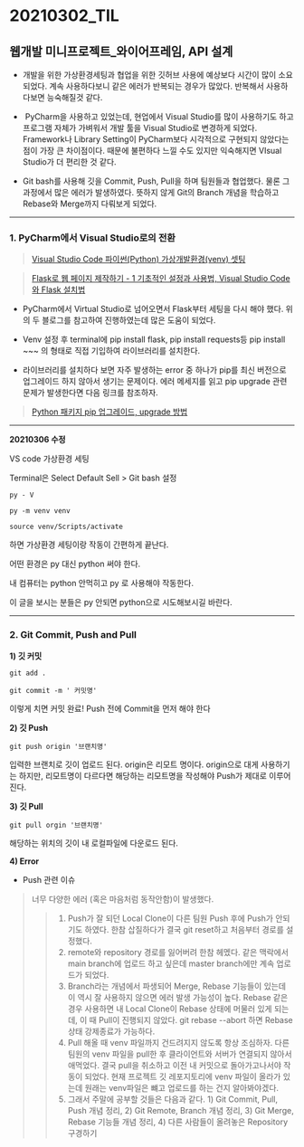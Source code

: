 20210302\_TIL
==============
웹개발 미니프로젝트_와이어프레임, API 설계
----------------------------------------

-   개발을 위한 가상환경세팅과 협업을 위한 깃허브 사용에 예상보다 시간이 많이 소요되었다. 계속 사용하다보니 같은 에러가 반복되는 경우가 많았다. 반복해서 사용하다보면 능숙해질것 같다.

-    PyCharm을 사용하고 있었는데, 현업에서 Visual Studio를 많이 사용하기도 하고 프로그램 자체가 가벼워서 개발 툴을 Visual Studio로 변경하게 되었다. Framework나 Library Setting이 PyCharm보다 시각적으로 구현되지 않았다는 점이 가장 큰 차이점이다. 때문에 불편하다 느낄 수도 있지만 익숙해지면 VIsual Studio가 더 편리한 것 같다.

-   Git bash를 사용해 깃을 Commit, Push, Pull을 하며 팀원들과 협업했다. 물론 그 과정에서 많은 에러가 발생하였다. 뜻하지 않게 Git의 Branch 개념을 학습하고 Rebase와 Merge까지 다뤄보게 되었다.
---


### **1. PyCharm에서 Visual Studio로의 전환**

>[Visual Studio Code 파이썬(Python) 가상개발환경(venv) 셋팅](https://mr-spock.tistory.com/19)

>[Flask로 웹 페이지 제작하기 - 1 기초적인 설정과 사용법, Visual Studio Code와 Flask 설치법](https://hobbylists.tistory.com/entry/Flask-Flask%EB%A1%9C-%EC%9B%B9-%ED%8E%98%EC%9D%B4%EC%A7%80-%EC%A0%9C%EC%9E%91%ED%95%98%EA%B8%B0-1-%EA%B8%B0%EC%B4%88%EC%A0%81%EC%9D%B8-%EC%84%A4%EC%A0%95%EA%B3%BC-%EC%82%AC%EC%9A%A9%EB%B2%95-Visual-Studio-Code%EC%99%80-Flask-%EC%84%A4%EC%B9%98%EB%B2%95-%EA%B0%9C%EC%9D%B8%ED%94%84%EB%A1%9C%EC%A0%9D%ED%8A%B8)

-   PyCharm에서 Virtual Studio로 넘어오면서 Flask부터 세팅을 다시 해야 했다. 위의 두 블로그를 참고하여 진행하였는데 많은 도움이 되었다.  

-   Venv 설정 후 terminal에 pip install flask, pip install requests등 pip install ~~~ 의 형태로 직접 기입하여 라이브러리를 설치한다.  

-   라이브러리를 설치하다 보면 자주 발생하는 error 중 하나가 pip를 최신 버전으로 업그레이드 하지 않아서 생기는 문제이다. 에러 메세지를 읽고 pip upgrade 관련 문제가 발생한다면 다음 링크를 참조하자.    

>[Python 패키지 pip 업그레이드, upgrade 방법](https://webisfree.com/2017-08-10/python-%ED%8C%A8%ED%82%A4%EC%A7%80-pip-%EC%97%85%EA%B7%B8%EB%A0%88%EC%9D%B4%EB%93%9C-upgrade-%EB%B0%A9%EB%B2%95)

---

**20210306 수정**

VS code 가상환경 세팅  

Terminal은 Select Default Sell > Git bash 설정  
```
py - V  

py -m venv venv  

source venv/Scripts/activate  
```
하면 가상환경 세팅이랑 작동이 간편하게 끝난다.  

어떤 환경은 py 대신 python 써야 한다.  

내 컴퓨터는 python 안먹히고 py 로 사용해야 작동한다.  

이 글을 보시는 분들은 py 안되면 python으로 시도해보시길 바란다.

---


### **2. Git Commit, Push and Pull**

**1) 깃 커밋**
```
git add .

git commit -m ' 커밋명'
```
이렇게 치면 커밋 완료! Push 전에 Commit을 먼저 해야 한다

**2) 깃 Push**
```
git push origin '브랜치명'
```
입력한 브랜치로 깃이 업로드 된다. origin은 리모트 명이다. origin으로 대게 사용하기는 하지만, 리모트명이 다르다면 해당하는 리모트명을 작성해야 Push가 제대로 이루어진다.

**3) 깃 Pull**
```
git pull orgin '브랜치명'
```
해당하는 위치의 깃이 내 로컬파일에 다운로드 된다.

**4) Error**

- Push 관련 이슈
 
>   너무 다양한 에러 (혹은 마음처럼 동작안함)이 발생했다.  
>>1.  Push가 잘 되던 Local Clone이 다른 팀원 Push 후에 Push가 안되기도 하였다. 한참 삽질하다가 결국 git reset하고 처음부터 경로를 설정했다.  
>>2.  remote와 repository 경로를 잃어버려 한참 헤멨다. 같은 맥락에서 main branch에 업로드 하고 싶은데 master branch에만 계속 업로드가 되었다.  
>>3.  Branch라는 개념에서 파생되어 Merge, Rebase 기능들이 있는데 이 역시 잘 사용하지 않으면 에러 발생 가능성이 높다. Rebase 같은 경우 사용하면 내 Local Clone이 Rebase 상태에 머물러 있게 되는데, 이 때 Pull이 진행되지 않았다.   git rebase --abort 하면 Rebase 상태 강제종료가 가능하다.  
>>4.  Pull 해올 때 venv 파일까지 건드려지지 않도록 항상 조심하자. 다른 팀원의 venv 파일을 pull한 후 클라이언트와 서버가 연결되지 않아서 애먹었다. 결국 pull을 취소하고 이전 내 커밋으로 돌아가고나서야 작동이 되었다. 현재 프로젝트 깃 레포지토리에 venv 파일이 올라가 있는데 원래는 venv파일은 뺴고 업로드를 하는 건지 알아봐야겠다.  
>>5.  그래서 주말에 공부할 것들은 다음과 같다. 1) Git Commit, Pull, Push 개념 정리, 2) Git Remote, Branch 개념 정리, 3) Git Merge, Rebase 기능들 개념 정리, 4) 다른 사람들이 올려놓은 Repository 구경하기  